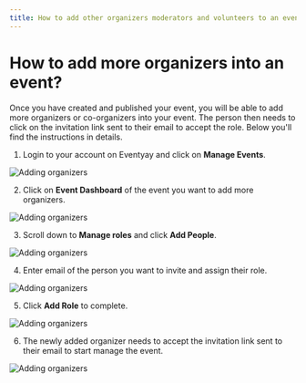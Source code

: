 ```yaml
---
title: How to add other organizers moderators and volunteers to an event
---
```


# How to add more organizers into an event?
Once you have created and published your event, you will be able to add more organizers or co-organizers into your event. The person then needs to click on the invitation link sent to their email to accept the role. 
Below you'll find the instructions in details.

1. Login to your account on Eventyay and click on **Manage Events**.

![Adding organizers](/images/How-to-add-more-organizers1.png)

2. Click on **Event Dashboard** of the event you want to add more organizers. 

![Adding organizers](/images/How-to-add-more-organizers2.png)

3. Scroll down to **Manage roles** and click **Add People**.

![Adding organizers](/images/How-to-add-more-organizers3.png)

4. Enter email of the person you want to invite and assign their role.

![Adding organizers](/images/How-to-add-more-organizers4.png)

5. Click **Add Role** to complete.

![Adding organizers](/images/How-to-add-more-organizers5.png)

6. The newly added organizer needs to accept the invitation link sent to their email to start manage the event. 

![Adding organizers](/images/How-to-add-more-organizers6.png)

